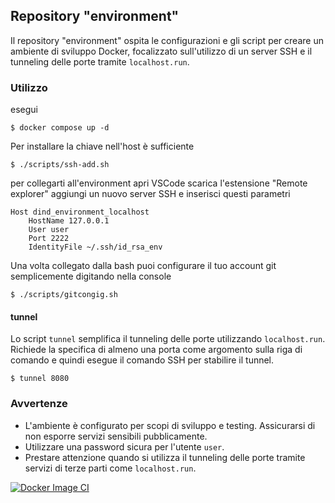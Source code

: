 ## Repository "environment"

Il repository "environment" ospita le configurazioni e gli script per creare un ambiente di sviluppo Docker, focalizzato sull'utilizzo di un server SSH e il tunneling delle porte tramite `localhost.run`.

### Utilizzo

esegui

```
$ docker compose up -d
```

Per installare la chiave nell'host è sufficiente

```
$ ./scripts/ssh-add.sh
```

per collegarti all'environment apri VSCode scarica l'estensione "Remote explorer" aggiungi un nuovo server SSH e inserisci questi parametri

```
Host dind_environment_localhost
    HostName 127.0.0.1
    User user
    Port 2222
    IdentityFile ~/.ssh/id_rsa_env
```

Una volta collegato dalla bash puoi configurare il tuo account git semplicemente digitando nella console

```
$ ./scripts/gitcongig.sh
```

#### tunnel

Lo script `tunnel` semplifica il tunneling delle porte utilizzando `localhost.run`. Richiede la specifica di almeno una porta come argomento sulla riga di comando e quindi esegue il comando SSH per stabilire il tunnel.

```
$ tunnel 8080
```

### Avvertenze

- L'ambiente è configurato per scopi di sviluppo e testing. Assicurarsi di non esporre servizi sensibili pubblicamente.
- Utilizzare una password sicura per l'utente `user`.
- Prestare attenzione quando si utilizza il tunneling delle porte tramite servizi di terze parti come `localhost.run`.


[![Docker Image CI](https://github.com/h4shell/environment/actions/workflows/docker-image.yml/badge.svg)](https://github.com/h4shell/environment/actions/workflows/docker-image.yml)
